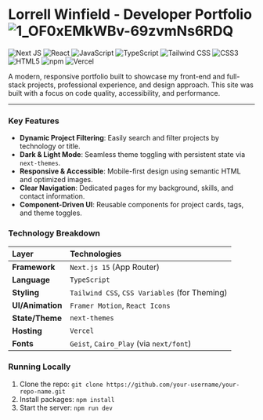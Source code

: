 # Lorrell Winfield - Developer Portfolio ![1_OF0xEMkWBv-69zvmNs6RDQ](https://github.com/user-attachments/assets/953bff9a-fa50-4e45-8341-630cd94e06e2)





![Next JS](https://img.shields.io/badge/Next-black?style=for-the-badge&logo=next.js&logoColor=white)
![React](https://img.shields.io/badge/react-%2320232a.svg?style=for-the-badge&logo=react&logoColor=%2361DAFB)
![JavaScript](https://img.shields.io/badge/JavaScript-F7DF1E?style=for-the-badge&logo=JavaScript&logoColor=000)
![TypeScript](https://img.shields.io/badge/typescript-%23007ACC.svg?style=for-the-badge&logo=typescript&logoColor=white)
![Tailwind CSS](https://img.shields.io/badge/tailwindcss-%2338B2AC.svg?style=for-the-badge&logo=tailwind-css&logoColor=white)
![CSS3](https://img.shields.io/badge/css3-%231572B6.svg?style=for-the-badge&logo=css3&logoColor=white)
![HTML5](https://img.shields.io/badge/html5-%23E34F26.svg?style=for-the-badge&logo=html5&logoColor=white)
![npm](https://img.shields.io/badge/npm-%23CB3837.svg?style=for-the-badge&logo=npm&logoColor=white)
![Vercel](https://img.shields.io/badge/Vercel-000000?style=for-the-badge&logo=vercel&logoColor=white)

A modern, responsive portfolio built to showcase my front-end and full-stack projects, professional experience, and design approach. This site was built with a focus on code quality, accessibility, and performance.

---

### Key Features

-   **Dynamic Project Filtering**: Easily search and filter projects by technology or title.
-   **Dark & Light Mode**: Seamless theme toggling with persistent state via `next-themes`.
-   **Responsive & Accessible**: Mobile-first design using semantic HTML and optimized images.
-   **Clear Navigation**: Dedicated pages for my background, skills, and contact information.
-   **Component-Driven UI**: Reusable components for project cards, tags, and theme toggles.

### Technology Breakdown

| Layer          | Technologies                                            |
| :------------- | :------------------------------------------------------ |
| **Framework** | `Next.js 15` (App Router)                               |
| **Language** | `TypeScript`                                            |
| **Styling** | `Tailwind CSS`, `CSS Variables` (for Theming)           |
| **UI/Animation** | `Framer Motion`, `React Icons`                          |
| **State/Theme**| `next-themes`                                           |
| **Hosting** | `Vercel`                                                |
| **Fonts** | `Geist`, `Cairo_Play` (via `next/font`)                 |

### Running Locally

1.  Clone the repo: `git clone https://github.com/your-username/your-repo-name.git`
2.  Install packages: `npm install`
3.  Start the server: `npm run dev`
